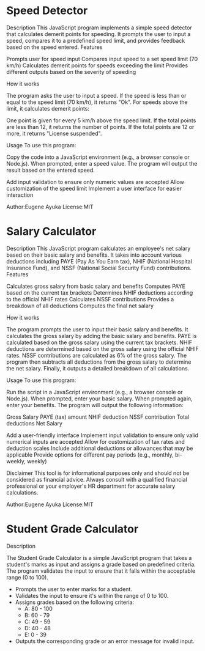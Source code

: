 # Speed Detector

Description
This JavaScript program implements a simple speed detector that calculates demerit points for speeding. It prompts the user to input a speed, compares it to a predefined speed limit, and provides feedback based on the speed entered.
Features

Prompts user for speed input
Compares input speed to a set speed limit (70 km/h)
Calculates demerit points for speeds exceeding the limit
Provides different outputs based on the severity of speeding

How it works

The program asks the user to input a speed.
If the speed is less than or equal to the speed limit (70 km/h), it returns "Ok".
For speeds above the limit, it calculates demerit points:

One point is given for every 5 km/h above the speed limit.
If the total points are less than 12, it returns the number of points.
If the total points are 12 or more, it returns "License suspended".

Usage
To use this program:

Copy the code into a JavaScript environment (e.g., a browser console or Node.js).
When prompted, enter a speed value.
The program will output the result based on the entered speed.

Add input validation to ensure only numeric values are accepted
Allow customization of the speed limit
Implement a user interface for easier interaction

Author:Eugene Ayuka
License:MIT 


# Salary Calculator
Description
This JavaScript program calculates an employee's net salary based on their basic salary and benefits. It takes into account various deductions including PAYE (Pay As You Earn tax), NHIF (National Hospital Insurance Fund), and NSSF (National Social Security Fund) contributions.
Features

Calculates gross salary from basic salary and benefits
Computes PAYE based on the current tax brackets
Determines NHIF deductions according to the official NHIF rates
Calculates NSSF contributions
Provides a breakdown of all deductions
Computes the final net salary

How it works

The program prompts the user to input their basic salary and benefits.
It calculates the gross salary by adding the basic salary and benefits.
PAYE is calculated based on the gross salary using the current tax brackets.
NHIF deductions are determined based on the gross salary using the official NHIF rates.
NSSF contributions are calculated as 6% of the gross salary.
The program then subtracts all deductions from the gross salary to determine the net salary.
Finally, it outputs a detailed breakdown of all calculations.

Usage
To use this program:

Run the script in a JavaScript environment (e.g., a browser console or Node.js).
When prompted, enter your basic salary.
When prompted again, enter your benefits.
The program will output the following information:

Gross Salary
PAYE (tax) amount
NHIF deduction
NSSF contribution
Total deductions
Net Salary


Add a user-friendly interface
Implement input validation to ensure only valid numerical inputs are accepted
Allow for customization of tax rates and deduction scales
Include additional deductions or allowances that may be applicable
Provide options for different pay periods (e.g., monthly, bi-weekly, weekly)

Disclaimer
This tool is for informational purposes only and should not be considered as financial advice. Always consult with a qualified financial professional or your employer's HR department for accurate salary calculations.

Author:Eugene Ayuka
License:MIT 

# Student Grade Calculator

 Description

The Student Grade Calculator is a simple JavaScript program that takes a student's marks as input and assigns a grade based on predefined criteria. The program validates the input to ensure that it falls within the acceptable range (0 to 100).


- Prompts the user to enter marks for a student.
- Validates the input to ensure it's within the range of 0 to 100.
- Assigns grades based on the following criteria:
  - A: 80 - 100
  - B: 60 - 79
  - C: 49 - 59
  - D: 40 - 48
  - E: 0 - 39
- Outputs the corresponding grade or an error message for invalid input.
